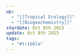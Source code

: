 ```yaml
---
up:
  - "[[Tropical Ecology]]"
  - "[[Biogeochemistry]]"
stardate: Oct 8th 2023
update: Oct 8th 2023
tags:
  - "#tribble"
---
```

